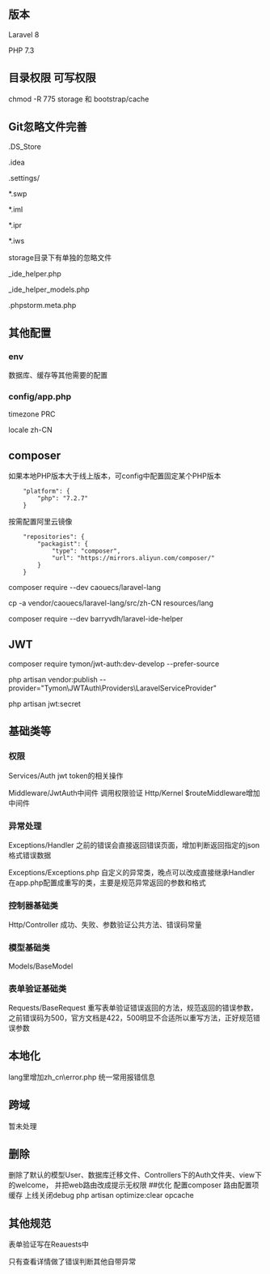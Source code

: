 ## 版本
Laravel 8

PHP 7.3
## 目录权限 可写权限
chmod -R 775 storage 和 bootstrap/cache
## Git忽略文件完善
.DS_Store

.idea

.settings/

*.swp

*.iml

*.ipr

*.iws

storage目录下有单独的忽略文件

_ide_helper.php

_ide_helper_models.php

.phpstorm.meta.php
## 其他配置
### env
数据库、缓存等其他需要的配置
### config/app.php
timezone PRC

locale zh-CN
## composer
如果本地PHP版本大于线上版本，可config中配置固定某个PHP版本
```
    "platform": {
        "php": "7.2.7"
    }
```
按需配置阿里云镜像
```
    "repositories": {
        "packagist": {
            "type": "composer",
            "url": "https://mirrors.aliyun.com/composer/"
        }
    }
```

composer require --dev caouecs/laravel-lang

cp -a vendor/caouecs/laravel-lang/src/zh-CN resources/lang

composer require --dev barryvdh/laravel-ide-helper
## JWT
composer require tymon/jwt-auth:dev-develop --prefer-source

php artisan vendor:publish --provider="Tymon\JWTAuth\Providers\LaravelServiceProvider"

php artisan jwt:secret
## 基础类等
### 权限
Services/Auth jwt token的相关操作

Middleware/JwtAuth中间件 调用权限验证
Http/Kernel $routeMiddleware增加中间件
### 异常处理
Exceptions/Handler 之前的错误会直接返回错误页面，增加判断返回指定的json格式错误数据

Exceptions/Exceptions.php 自定义的异常类，晚点可以改成直接继承Handler 在app.php配置成重写的类，主要是规范异常返回的参数和格式
### 控制器基础类
Http/Controller 成功、失败、参数验证公共方法、错误码常量
### 模型基础类
Models/BaseModel
### 表单验证基础类
Requests/BaseRequest 重写表单验证错误返回的方法，规范返回的错误参数，之前错误码为500，官方文档是422，500明显不合适所以重写方法，正好规范错误参数

## 本地化
lang里增加zh_cn\error.php 统一常用报错信息
## 跨域
暂未处理
## 删除
删除了默认的模型User、数据库迁移文件、Controllers下的Auth文件夹、view下的welcome，
并把web路由改成提示无权限
##优化
配置composer 路由配置项缓存
上线关闭debug
php artisan optimize:clear
opcache
## 其他规范
表单验证写在Reauests中

只有查看详情做了错误判断其他自带异常
